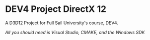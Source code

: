 # DEV4 Project DirectX 12

A D3D12 Project for Full Sail University's course, DEV4.

*All you should need is Visual Studio, CMAKE, and the Windows SDK*

